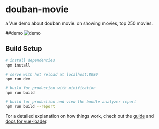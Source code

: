 # douban-movie
a Vue demo about douban movie. on showing movies, top 250 movies.

##demo
![demo](https://i.loli.net/2018/12/04/5c0647c35b779.png)

## Build Setup

``` bash
# install dependencies
npm install

# serve with hot reload at localhost:8080
npm run dev

# build for production with minification
npm run build

# build for production and view the bundle analyzer report
npm run build --report
```

For a detailed explanation on how things work, check out the [guide](http://vuejs-templates.github.io/webpack/) and [docs for vue-loader](http://vuejs.github.io/vue-loader).

